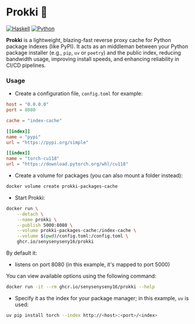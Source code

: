 # Prokki 🦖

[![Haskell](https://img.shields.io/badge/Haskell-5e5086?logo=haskell&logoColor=white)](https://haskell.org)
[![Python](https://img.shields.io/badge/Python-3776AB.svg?style=flat&logo=python&logoColor=white)](https://www.python.org)

**Prokki** is a lightweight, blazing-fast reverse proxy cache for Python package indexes (like PyPI).
It acts as an middleman between your Python package installer (e.g., `pip`, `uv` or `poetry`) and the public index,
reducing bandwidth usage, improving install speeds, and enhancing reliability in CI/CD pipelines.

### Usage

- Create a configuration file, `config.toml` for example:

```toml
host = "0.0.0.0"
port = 8080

cache = "index-cache"

[[index]]
name = "pypi"
url = "https://pypi.org/simple"

[[index]]
name = "torch-cu118"
url = "https://download.pytorch.org/whl/cu118"
```

- Create a volume for packages (you can also mount a folder instead):
```bash
docker volume create prokki-packages-cache
```

- Start Prokki:
```bash
docker run \
    --detach \
    --name prokki \
    --publish 5000:8080 \
    --volume prokki-packages-cache:/index-cache \
    --volume $(pwd)/config.toml:/config.toml \
    ghcr.io/senysenyseny16/prokki
```

By default it:
- listens on port 8080 (in this example, it's mapped to port 5000)

You can view available options using the following command:
```bash
docker run -it --rm ghcr.io/senysenyseny16/prokki --help
```

- Specify it as the index for your package manager; in this example, `uv` is used:
```bash
uv pip install torch --index http://<host>:<port>/<index>
```

